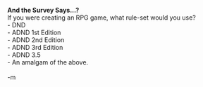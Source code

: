 <b>And the Survey Says...?</b>
<br />If you were creating an RPG game, what rule-set would you use?
<br />- DND
<br />- ADND 1st Edition
<br />- ADND 2nd Edition
<br />- ADND 3rd Edition
<br />- ADND 3.5
<br />- An amalgam of the above.
<br />
<br />-m
<br />